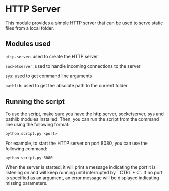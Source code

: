 # HTTP Server
This module provides a simple HTTP server that can be used to serve static files from a local folder.

## Modules used
`http.server`: used to create the HTTP server

`socketserver`: used to handle incoming connections to the server

`sys`: used to get command line arguments

`pathlib`: used to get the absolute path to the current folder

## Running the script
To use the script, make sure you have the http.server, socketserver, sys and pathlib modules installed. Then, you can run the script from the command line using the following format:
```
python script.py <port>
```

For example, to start the HTTP server on port 8080, you can use the following command:

```
python script.py 8080
```

When the server is started, it will print a message indicating the port it is listening on and will keep running until interrupted by ``CTRL + C`. If no port is specified as an argument, an error message will be displayed indicating missing parameters.